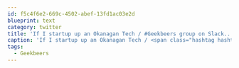 ```yaml
---
id: f5c4f6e2-669c-4502-abef-13fd1ac03e2d
blueprint: text
category: twitter
title: 'If I startup up an Okanagan Tech / #Geekbeers group on Slack... Would you join it?'
caption: 'If I startup up an Okanagan Tech / <span class="hashtag hashtag_local">#<a href="http://tweettemp.darylchymko.ca/?tag=geekbeers">Geekbeers</a> group on Slack... Would you join it?'
tags:
  - Geekbeers
---
```

